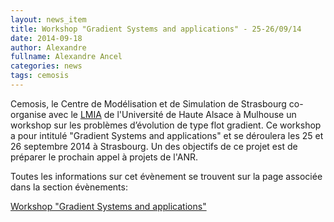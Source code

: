 ```yaml
---
layout: news_item
title: Workshop "Gradient Systems and applications" - 25-26/09/14
date: 2014-09-18
author: Alexandre
fullname: Alexandre Ancel
categories: news
tags: cemosis
---
```

Cemosis, le Centre de Modélisation et de Simulation de Strasbourg co-organise avec le [LMIA](http://www.lmia.uha.fr/LMIA-Universite_de_Haute_Alsace/Bienvenue.html) de l'Université de Haute Alsace à Mulhouse un workshop sur les problèmes d’évolution de type flot gradient. Ce workshop a pour intitulé "Gradient Systems and applications" et se déroulera les 25 et 26 septembre 2014 à Strasbourg. Un des objectifs de ce projet est de préparer le prochain appel à projets de l'ANR.

Toutes les informations sur cet évènement se trouvent sur la page associée dans la section évènements:

[Workshop "Gradient Systems and applications"](http://www.cemosis.fr/home/evenements/gradient-systems-and-applications)